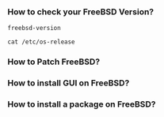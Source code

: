 ### How to check your FreeBSD Version?

`freebsd-version`

`cat /etc/os-release`

### How to Patch FreeBSD?

### How to install GUI on FreeBSD?

### How to install a package on FreeBSD?
